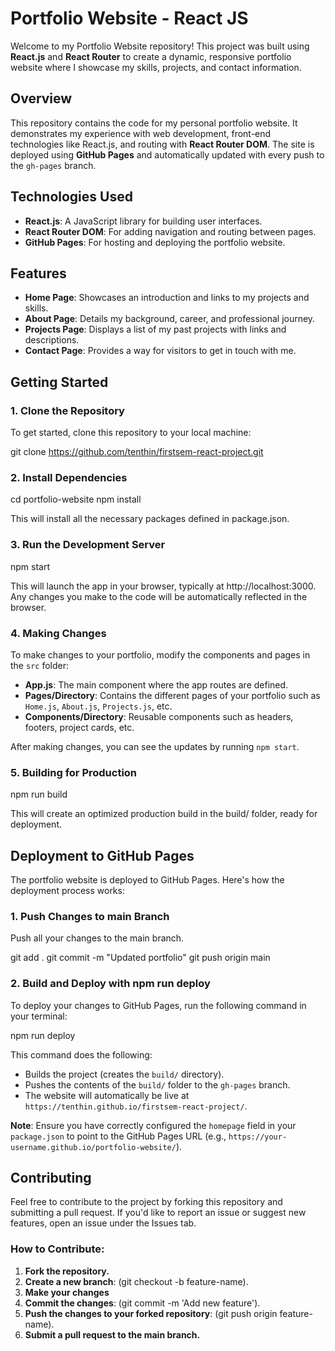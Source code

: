 # Portfolio Website - React JS

Welcome to my Portfolio Website repository! This project was built using **React.js** and **React Router** to create a dynamic, responsive portfolio website where I showcase my skills, projects, and contact information.

## Overview

This repository contains the code for my personal portfolio website. It demonstrates my experience with web development, front-end technologies like React.js, and routing with **React Router DOM**. The site is deployed using **GitHub Pages** and automatically updated with every push to the `gh-pages` branch.

## Technologies Used

- **React.js**: A JavaScript library for building user interfaces.
- **React Router DOM**: For adding navigation and routing between pages.
- **GitHub Pages**: For hosting and deploying the portfolio website.

## Features

- **Home Page**: Showcases an introduction and links to my projects and skills.
- **About Page**: Details my background, career, and professional journey.
- **Projects Page**: Displays a list of my past projects with links and descriptions.
- **Contact Page**: Provides a way for visitors to get in touch with me.

## Getting Started

### 1. Clone the Repository

To get started, clone this repository to your local machine:

git clone https://github.com/tenthin/firstsem-react-project.git

### 2. Install Dependencies

cd portfolio-website
npm install

This will install all the necessary packages defined in package.json.

### 3.  Run the Development Server

npm start

This will launch the app in your browser, typically at http://localhost:3000. Any changes you make to the code will be automatically reflected in the browser.

### 4. Making Changes

To make changes to your portfolio, modify the components and pages in the `src` folder:

- **App.js**: The main component where the app routes are defined.
- **Pages/Directory**: Contains the different pages of your portfolio such as `Home.js`, `About.js`, `Projects.js`, etc.
- **Components/Directory**: Reusable components such as headers, footers, project cards, etc.

After making changes, you can see the updates by running `npm start`.

### 5. Building for Production

npm run build

This will create an optimized production build in the build/ folder, ready for deployment.

## Deployment to GitHub Pages

The portfolio website is deployed to GitHub Pages. Here's how the deployment process works:

### 1. Push Changes to main Branch

Push all your changes to the main branch.

git add .
git commit -m "Updated portfolio"
git push origin main

### 2. Build and Deploy with npm run deploy

To deploy your changes to GitHub Pages, run the following command in your terminal:

npm run deploy

This command does the following:

- Builds the project (creates the `build/` directory).
- Pushes the contents of the `build/` folder to the `gh-pages` branch.
- The website will automatically be live at `https://tenthin.github.io/firstsem-react-project/`.

**Note**: Ensure you have correctly configured the `homepage` field in your `package.json` to point to the GitHub Pages URL (e.g., `https://your-username.github.io/portfolio-website/`).

## Contributing

Feel free to contribute to the project by forking this repository and submitting a pull request. If you'd like to report an issue or suggest new features, open an issue under the Issues tab.

### How to Contribute:

1. **Fork the repository.**
2. **Create a new branch**: (git checkout -b feature-name).
3. **Make your changes** 
4. **Commit the changes**: (git commit -m 'Add new feature').
5. **Push the changes to your forked repository**: (git push origin feature-name).
6. **Submit a pull request to the main branch.**

